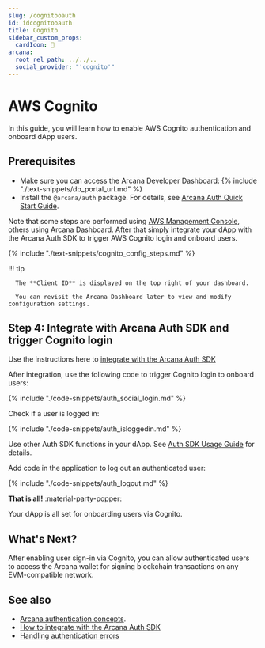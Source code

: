 ```yaml
---
slug: /cognitooauth
id: idcognitooauth
title: Cognito
sidebar_custom_props:
  cardIcon: 🤝
arcana:
  root_rel_path: ../../..
  social_provider: "'cognito'"
---
```


# AWS Cognito

In this guide, you will learn how to enable AWS Cognito authentication and onboard dApp users.

## Prerequisites

* Make sure you can access the Arcana Developer Dashboard: {% include "./text-snippets/db_portal_url.md" %}
* Install the `@arcana/auth` package. For details, see [Arcana Auth Quick Start Guide]({{page.meta.arcana.root_rel_path}}/walletsdk/wallet_qs.md).

Note that some steps are performed using [AWS Management Console](https://docs.aws.amazon.com/cognito/latest/developerguide/cognito-user-pools-app-idp-settings.html), others using Arcana Dashboard. After that simply integrate your dApp with the Arcana Auth SDK to trigger AWS Cognito login and onboard users.

{% include "./text-snippets/cognito_config_steps.md" %}

!!! tip

      The **Client ID** is displayed on the top right of your dashboard.

      You can revisit the Arcana Dashboard later to view and modify configuration settings. 

## Step 4: Integrate with Arcana Auth SDK and trigger Cognito login

Use the instructions here to [integrate with the Arcana Auth SDK]({{page.meta.arcana.root_rel_path}}/howto/integrate_auth/index.md)

After integration, use the following code to trigger Cognito login to onboard users:

{% include "./code-snippets/auth_social_login.md" %}

Check if a user is logged in:

{% include "./code-snippets/auth_isloggedin.md" %}

Use other Auth SDK functions in your dApp. See [Auth SDK Usage Guide]({{page.meta.arcana.root_rel_path}}/walletsdk/wallet_usage.md) for details.

Add code in the application to log out an authenticated user:

{% include "./code-snippets/auth_logout.md" %}

**That is all!**  :material-party-popper:

Your dApp is all set for onboarding users via Cognito.

## What's Next?

After enabling user sign-in via Cognito, you can allow authenticated users to access the Arcana wallet for signing blockchain transactions on any EVM-compatible network.

## See also

* [Arcana authentication concepts]({{page.meta.arcana.root_rel_path}}/concepts/authtype/arcanaauth.md).
* [How to integrate with the Arcana Auth SDK]({{page.meta.arcana.root_rel_path}}/howto/integrate_auth/index.md)
* [Handling authentication errors]({{page.meta.arcana.root_rel_path}}/walletsdk/wallet_err.md)
